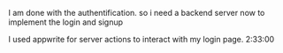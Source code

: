 I am done with the authentification. so i need a backend server now to implement the login and signup

I used appwrite for server actions to interact with my login page. 2:33:00 